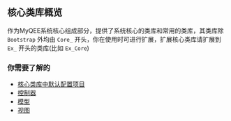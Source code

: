 核心类库概览
------

作为MyQEE系统核心组成部分，提供了系统核心的类库和常用的类库，其类库除 `Bootstrap` 外均由 `Core_` 开头，你在使用时可进行扩展，扩展核心类库请扩展到 `Ex_` 开头的类库(比如 `Ex_Core`)


### 你需要了解的

* [核心类库中默认配置项目](config.html)
* [控制器](class.controller/index.html)
* [模型](class.model/index.html)
* [视图](class.view/index.html)
